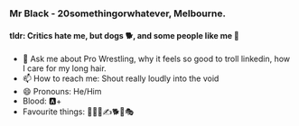 <!--
**BiosPlus/BiosPlus** is a ✨ _special_ ✨ repository because its `README.md` (this file) appears on your GitHub profile.

Here are some ideas to get you started:
-->

### Mr Black - 20somethingorwhatever, Melbourne.
#### tldr: Critics hate me, but dogs 🐕, and some people like me 🤟

- 💬 Ask me about Pro Wrestling, why it feels so good to troll linkedin, how I care for my long hair.
- 📫 How to reach me: Shout really loudly into the void
- 😄 Pronouns: He/Him
- Blood: 🅰️+
- Favourite things: 🤼🍺👺✍️🐕🍌🎭


<!-- - 🌱 I’m currently learning ...
- 👯 I’m looking to collaborate on ... -->
<!-- - 🤔 I’m looking for help with ... -->
